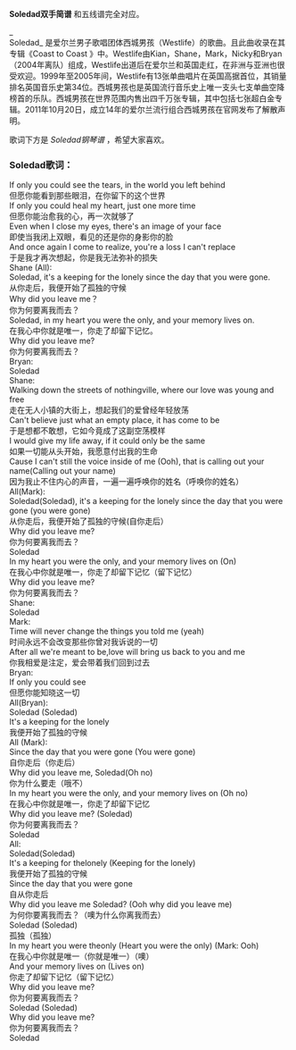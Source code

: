 

**Soledad双手简谱** 和五线谱完全对应。

_  
Soledad_ 是爱尔兰男子歌唱团体西城男孩（Westlife）的歌曲。且此曲收录在其专辑《Coast to Coast
》中。Westlife由Kian，Shane，Mark，Nicky和Bryan（2004年离队）组成，Westlife出道后在爱尔兰和英国走红，在非洲与亚洲也很受欢迎。1999年至2005年间，Westlife有13张单曲唱片在英国高据首位，其销量排名英国音乐史第34位。西城男孩也是英国流行音乐史上唯一支头七支单曲空降榜首的乐队。西城男孩在世界范围内售出四千万张专辑，其中包括七张超白金专辑。2011年10月20日，成立14年的爱尔兰流行组合西城男孩在官网发布了解散声明。

  
歌词下方是 _Soledad钢琴谱_ ，希望大家喜欢。

### Soledad歌词：

If only you could see the tears, in the world you left behind  
但愿你能看到那些眼泪，在你留下的这个世界  
If only you could heal my heart, just one more time  
但愿你能治愈我的心，再一次就够了  
Even when I close my eyes, there's an image of your face  
即使当我闭上双眼，看见的还是你的身影你的脸  
And once again I come to realize, you're a loss I can't replace  
于是我才再次想起，你是我无法弥补的损失  
Shane (All):  
Soledad, it's a keeping for the lonely since the day that you were gone.  
从你走后，我便开始了孤独的守候  
Why did you leave me？  
你为何要离我而去？  
Soledad, in my heart you were the only, and your memory lives on.  
在我心中你就是唯一，你走了却留下记忆。  
Why did you leave me?  
你为何要离我而去？  
Bryan:  
Soledad  
Shane:  
Walking down the streets of nothingville, where our love was young and free  
走在无人小镇的大街上，想起我们的爱曾经年轻放荡  
Can't believe just what an empty place, it has come to be  
于是想都不敢想，它如今竟成了这副空荡模样  
I would give my life away, if it could only be the same  
如果一切能从头开始，我愿意付出我的生命  
Cause I can't still the voice inside of me (Ooh), that is calling out your
name(Calling out your name)  
因为我止不住内心的声音，一遍一遍呼唤你的姓名（呼唤你的姓名）  
All(Mark):  
Soledad(Soledad), it's a keeping for the lonely since the day that you were
gone (you were gone)  
从你走后，我便开始了孤独的守候(自你走后）  
Why did you leave me?  
你为何要离我而去？  
Soledad  
In my heart you were the only, and your memory lives on (On)  
在我心中你就是唯一，你走了却留下记忆（留下记忆）  
Why did you leave me?  
你为何要离我而去？  
Shane:  
Soledad  
Mark:  
Time will never change the things you told me (yeah)  
时间永远不会改变那些你曾对我诉说的一切  
After all we're meant to be,love will bring us back to you and me  
你我相爱是注定，爱会带着我们回到过去  
Bryan:  
If only you could see  
但愿你能知晓这一切  
All(Bryan):  
Soledad (Soledad)  
It's a keeping for the lonely  
我便开始了孤独的守候  
All (Mark):  
Since the day that you were gone (You were gone)  
自你走后（你走后）  
Why did you leave me, Soledad(Oh no)  
你为什么要走（哦不）  
In my heart you were the only, and your memory lives on (Oh no)  
在我心中你就是唯一，你走了却留下记忆  
Why did you leave me? (Soledad)  
你为何要离我而去？  
Soledad  
All:  
Soledad(Soledad)  
It's a keeping for thelonely (Keeping for the lonely)  
我便开始了孤独的守候  
Since the day that you were gone  
自从你走后  
Why did you leave me Soledad? (Ooh why did you leave me)  
为何你要离我而去？（噢为什么你离我而去）  
Soledad (Soledad)  
孤独（孤独）  
In my heart you were theonly (Heart you were the only) (Mark: Ooh)  
在我心中你就是唯一（你就是唯一）（噢）  
And your memory lives on (Lives on)  
你走了却留下记忆（留下记忆）  
Why did you leave me?  
你为何要离我而去？  
Soledad (Soledad)  
Why did you leave me?  
你为何要离我而去？  
Soledad

